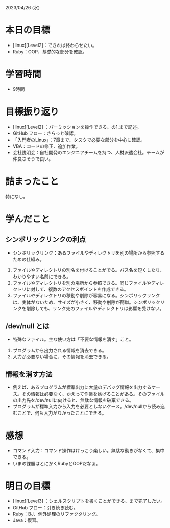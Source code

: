 2023/04/26 (水)

# 本日の目標

- [linux][Level2]：できれば終わらせたい。
- Ruby：OOP、基礎的な部分を確認。

# 学習時間

- 9時間

# 目標振り返り

- [linux][Level2] ：パーミッションを操作できる、の1.まで記述。
- GitHub フロー：さらっと確認。
- 「入門者のLinux」：7章まで、タスクで必要な部分を中心に確認。
- VBA：コードの修正、追加作業。
- 会社説明会：自社開発のエンジニアチームを持つ、人材派遣会社。チームが仲良さそうで良い。

# 詰まったこと

特になし。

# 学んだこと

## シンボリックリンクの利点
- シンボリックリンク：あるファイルやディレクトリを別の場所から参照するための仕組み。
1. ファイルやディレクトリの別名を付けることがでる。パス名を短くしたり、わかりやすい名前にできる。
2. ファイルやディレクトリを別の場所から参照できる。同じファイルやディレクトリに対して、複数のアクセスポイントを作成できる。
3. ファイルやディレクトリの移動や削除が容易になる。シンボリックリンクは、実体がないため、サイズが小さく、移動や削除が簡単。シンボリックリンクを削除しても、リンク先のファイルやディレクトリは影響を受けない。

## /dev/null とは

- 特殊なファイル。主な使い方は「不要な情報を消す」こと。

1. プログラムから出力される情報を消去できる。
2. 入力が必要ない場合に、その情報を消去できる。
## 情報を消す方法
- 例えば、あるプログラムが標準出力に大量のデバッグ情報を出力するケース。その情報は必要なく、かえって作業を妨げることがある。そのファイルの出力先を/dev/nullに向けると、無駄な情報を破棄できる。
- プログラムが標準入力から入力を必要としないケース。/dev/nullから読み込むことで、何も入力がなかったことにできる。

# 感想

- コマンド入力：コマンド操作はけっこう楽しい。無駄な動きがなくて、集中できる。
- いまの課題はとにかくRubyとOOPだなぁ。

# 明日の目標
- [linux][Level3] ：シェルスクリプトを書くことができる、まで完了したい。
- GitHub フロー：引き続き読む。
- Ruby：BJ、例外処理のリファクタリング。
- Java：復習。
